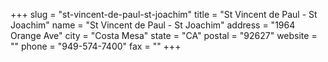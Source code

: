 +++
slug = "st-vincent-de-paul-st-joachim"
title = "St Vincent de Paul - St Joachim"
name = "St Vincent de Paul - St Joachim"
address = "1964 Orange Ave"
city = "Costa Mesa"
state = "CA"
postal = "92627"
website = ""
phone = "949-574-7400"
fax = ""
+++
